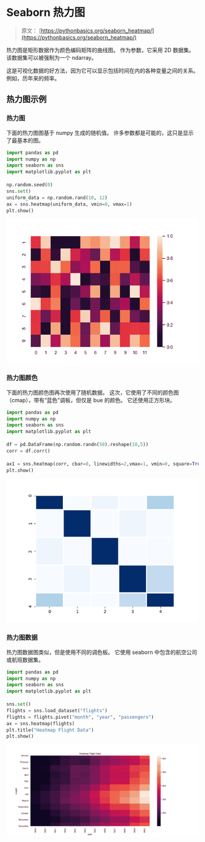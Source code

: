 # Seaborn 热力图

> 原文： [https://pythonbasics.org/seaborn_heatmap/](https://pythonbasics.org/seaborn_heatmap/)

热力图是矩形数据作为颜色编码矩阵的曲线图。 作为参数，它采用 2D 数据集。 该数据集可以被强制为一个 ndarray。

这是可视化数据的好方法，因为它可以显示包括时间在内的各种变量之间的关系。 例如，历年来的频率。



## 热力图示例

### 热力图

下面的热力图图基于 numpy 生成的随机值。 许多参数都是可能的，这只是显示了最基本的图。

```py
import pandas as pd
import numpy as np
import seaborn as sns
import matplotlib.pyplot as plt

np.random.seed(0)
sns.set()
uniform_data = np.random.rand(10, 12)
ax = sns.heatmap(uniform_data, vmin=0, vmax=1)
plt.show()

```

![heatmap](img/7c1fd991881176a5622039e83abd17c8.jpg)

### 热力图颜色

下面的热力图颜色图再次使用了随机数据。 这次，它使用了不同的颜色图（cmap），带有“蓝色”调板，但仅是 bue 的颜色。 它还使用正方形块。

```py
import pandas as pd
import numpy as np
import seaborn as sns
import matplotlib.pyplot as plt

df = pd.DataFrame(np.random.randn(50).reshape(10,5))
corr = df.corr()

ax1 = sns.heatmap(corr, cbar=0, linewidths=2,vmax=1, vmin=0, square=True, cmap='Blues')
plt.show()

```

![heatmap colors](img/fa730ce5ba742c146bfa8b3dac4a6a46.jpg)

### 热力图数据

热力图数据图类似，但是使用不同的调色板。 它使用 seaborn 中包含的航空公司或航班数据集。

```py
import pandas as pd
import numpy as np
import seaborn as sns
import matplotlib.pyplot as plt

sns.set()
flights = sns.load_dataset("flights")
flights = flights.pivot("month", "year", "passengers")
ax = sns.heatmap(flights)
plt.title("Heatmap Flight Data")
plt.show()

```

![heatmap data](img/7506d8c32012e87ad7690628ef32dde1.jpg)